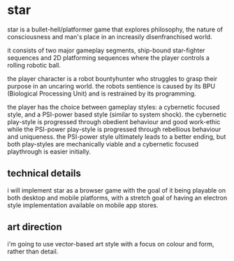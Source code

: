 # star

star is a bullet-hell/platformer game that explores philosophy, the nature of
consciousness and man's place in an increasily disenfranchised world.

it consists of two major gameplay segments, ship-bound star-fighter sequences
and 2D platforming sequences where the player controls a rolling robotic ball.

the player character is a robot bountyhunter who struggles to grasp their
purpose in an uncaring world. the robots sentience is caused by its BPU
(Biological Processing Unit) and is restrained by its programming.

the player has the choice between gameplay styles: a cybernetic focused style,
and a PSI-power based style (similar to system shock). the cybernetic
play-style is progressed through obedient behaviour and good work-ethic while
the PSI-power play-style is progressed through rebellious behaviour and
uniqueness. the PSI-power style ultimately leads to a better ending, but both
play-styles are mechanically viable and a cybernetic focused playthrough is
easier initially.

## technical details

i will implement star as a browser game with the goal of it being playable on
both desktop and mobile platforms, with a stretch goal of having an electron
style implementation available on mobile app stores.

## art direction

i'm going to use vector-based art style with a focus on colour and form, rather
than detail.
